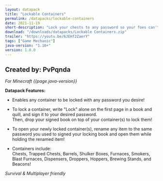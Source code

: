 ```yaml
---
layout: datapack
title: "Lockable Containers"
permalink: /datapacks/lockable-containers
date: 2021-11-19
short-description: "Lock your chests to any password so your foes can't steal your items!"
download: "/downloads/datapacks/Lockable Containers.zip"
trailer: "https://youtu.be/6JEHf2ZaerY"
tags: ["Game Mechanic"]
java-version: "1.16+"
version: 1.0.0
---
```

Created by: PvPqnda
-
*For Minecraft {{page.java-version}}*

**Datapack Features:**

- Enables any container to be locked with any password you desire!

- To lock a container, write "Lock" alone on the first page in a book and quill, and sign it to your desired password.<br>
Then, drop your signed book on top of your container(s) to lock them!

- To open your newly locked container(s), rename any item to the same password you used to signed your locking book and open them while holding the renamed item!

- Containers include:<br>
Chests, Trapped Chests, Barrels, Shulker Boxes, Furnaces, Smokers, Blast Furnaces, Dispensers, Droppers, Hoppers, Brewing Stands, and Beacons!

*Survival & Multiplayer friendly*